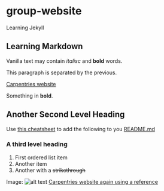 # group-website
Learning Jekyll

## Learning Markdown

Vanilla text may contain *italisc* and **bold** words.

This paragraph is separated by the previous. 

[Carpentries website](https://carpentries-incubator.github.io/jekyll-pages-novice/)

Something in **bold**.


## Another Second Level Heading

Use [this cheatsheet](https://github.com/adam-p/markdown-here/wiki/Markdown-Cheatsheet#links) to add the following to you [README.md]()

### A third level heading

1. First ordered list item
2. Another item
3. Another with a <del>strikethrough</del>

Image: 
![alt text](https://github.com/carpentries/carpentries.org/blob/main/images/TheCarpentries-opengraph.png "Image to insert")
[Carpentries website again using a reference][carpentries]

[carpentries]: https://carpentries-incubator.github.io/jekyll-pages-novice/
